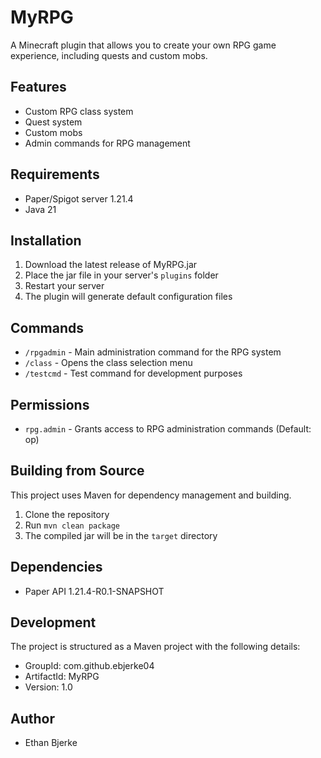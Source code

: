 # MyRPG

A Minecraft plugin that allows you to create your own RPG game experience, including quests and custom mobs.

## Features

- Custom RPG class system
- Quest system
- Custom mobs
- Admin commands for RPG management

## Requirements

- Paper/Spigot server 1.21.4
- Java 21

## Installation

1. Download the latest release of MyRPG.jar
2. Place the jar file in your server's `plugins` folder
3. Restart your server
4. The plugin will generate default configuration files

## Commands

- `/rpgadmin` - Main administration command for the RPG system
- `/class` - Opens the class selection menu
- `/testcmd` - Test command for development purposes

## Permissions

- `rpg.admin` - Grants access to RPG administration commands (Default: op)

## Building from Source

This project uses Maven for dependency management and building.

1. Clone the repository
2. Run `mvn clean package`
3. The compiled jar will be in the `target` directory

## Dependencies

- Paper API 1.21.4-R0.1-SNAPSHOT

## Development

The project is structured as a Maven project with the following details:
- GroupId: com.github.ebjerke04
- ArtifactId: MyRPG
- Version: 1.0

## Author

- Ethan Bjerke
